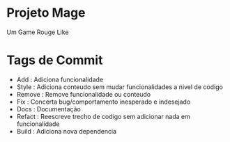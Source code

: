 # Projeto Mage

Um Game Rouge Like

# Tags de Commit

- Add : Adiciona funcionalidade
- Style : Adiciona conteudo sem mudar funcionalidades a nivel de codigo
- Remove : Remove funcionalidade ou conteudo
- Fix : Concerta bug/comportamento inesperado e indesejado
- Docs : Documentação
- Refact : Reescreve trecho de codigo sem adicionar nada em funcionalidade
- Build : Adiciona nova dependencia
